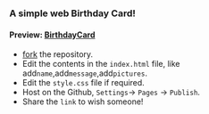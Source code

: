 ### A simple web Birthday Card!
#### Preview: [BirthdayCard](https://iamrajharshit.github.io/Birthday_Card/)
- [fork](https://github.com/iamrajharshit/Birthday_Card/fork) the repository.
- Edit the contents in the `index.html` file, like add`name`,add`message`,add`pictures`.
- Edit the `style.css` file if required.
- Host on the Github, `Settings`-> `Pages` -> `Publish`.
- Share the `link` to wish someone!
